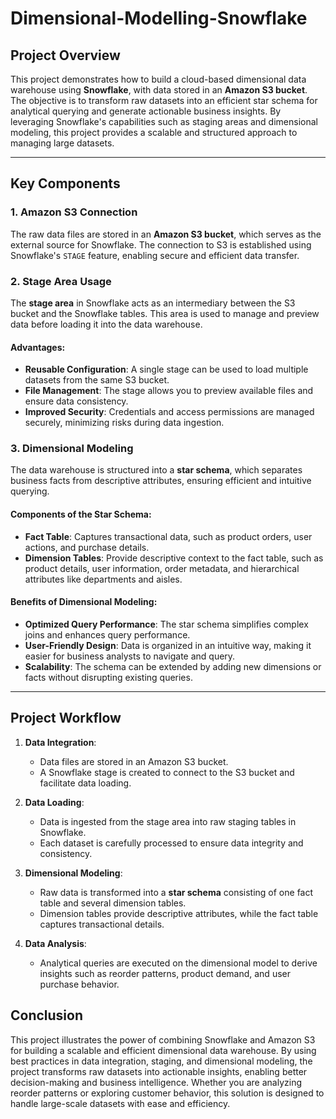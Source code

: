 # **Dimensional-Modelling-Snowflake**

## **Project Overview**
This project demonstrates how to build a cloud-based dimensional data warehouse using **Snowflake**, with data stored in an **Amazon S3 bucket**. The objective is to transform raw datasets into an efficient star schema for analytical querying and generate actionable business insights. By leveraging Snowflake's capabilities such as staging areas and dimensional modeling, this project provides a scalable and structured approach to managing large datasets.

---

## **Key Components**

### **1. Amazon S3 Connection**
The raw data files are stored in an **Amazon S3 bucket**, which serves as the external source for Snowflake. The connection to S3 is established using Snowflake's `STAGE` feature, enabling secure and efficient data transfer.



### **2. Stage Area Usage**
The **stage area** in Snowflake acts as an intermediary between the S3 bucket and the Snowflake tables. This area is used to manage and preview data before loading it into the data warehouse.

#### Advantages:
- **Reusable Configuration**: A single stage can be used to load multiple datasets from the same S3 bucket.
- **File Management**: The stage allows you to preview available files and ensure data consistency.
- **Improved Security**: Credentials and access permissions are managed securely, minimizing risks during data ingestion.


### **3. Dimensional Modeling**
The data warehouse is structured into a **star schema**, which separates business facts from descriptive attributes, ensuring efficient and intuitive querying. 

#### Components of the Star Schema:
- **Fact Table**: Captures transactional data, such as product orders, user actions, and purchase details.
- **Dimension Tables**: Provide descriptive context to the fact table, such as product details, user information, order metadata, and hierarchical attributes like departments and aisles.

#### Benefits of Dimensional Modeling:
- **Optimized Query Performance**: The star schema simplifies complex joins and enhances query performance.
- **User-Friendly Design**: Data is organized in an intuitive way, making it easier for business analysts to navigate and query.
- **Scalability**: The schema can be extended by adding new dimensions or facts without disrupting existing queries.

---

## **Project Workflow**

1. **Data Integration**:
   - Data files are stored in an Amazon S3 bucket.
   - A Snowflake stage is created to connect to the S3 bucket and facilitate data loading.

2. **Data Loading**:
   - Data is ingested from the stage area into raw staging tables in Snowflake.
   - Each dataset is carefully processed to ensure data integrity and consistency.

3. **Dimensional Modeling**:
   - Raw data is transformed into a **star schema** consisting of one fact table and several dimension tables.
   - Dimension tables provide descriptive attributes, while the fact table captures transactional details.

4. **Data Analysis**:
   - Analytical queries are executed on the dimensional model to derive insights such as reorder patterns, product demand, and user purchase behavior.





## **Conclusion**
This project illustrates the power of combining Snowflake and Amazon S3 for building a scalable and efficient dimensional data warehouse. By using best practices in data integration, staging, and dimensional modeling, the project transforms raw datasets into actionable insights, enabling better decision-making and business intelligence. Whether you are analyzing reorder patterns or exploring customer behavior, this solution is designed to handle large-scale datasets with ease and efficiency.
